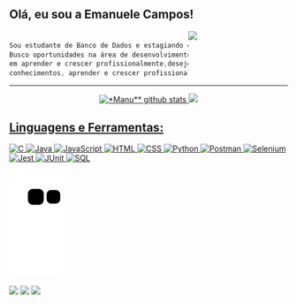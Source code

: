 
## Olá, eu sou a Emanuele Campos!


<img align="right" width="180" src="https://cdn.discordapp.com/banners/374292176194109441/a_ddd3eba0cce939ce84e93bc39529857d.gif?size=2048" />


```kotlin

Sou estudante de Banco de Dados e estagiando em Qualidade de Software. 
Busco oportunidades na área de desenvolvimento,estou empenhada 
em aprender e crescer profissionalmente,desejo aplicar meus 
conhecimentos, aprender e crescer profissionalmente.

```
<hr>

<div align="center">
  <a href="https://github.com/ecampos14">
 <img height="180em" src="https://github-readme-stats.vercel.app/api?username=ecampos14&show_icons=true&theme=tokyonight" alt="*Manu** github stats"/>
  <img height="180em" src="https://github-readme-stats.vercel.app/api/top-langs/?username=ecampos14&layout=compact&langs_count=7&theme=tokyonight"/>
</div>
  

  
  ## Linguagens e Ferramentas: 
  
 
  ![C](https://img.shields.io/badge/-C-333333?style=flat&logo=C%2B%2B&logoColor=00599C)
  ![Java](https://img.shields.io/badge/-Java-333333?style=flat&logo=Java&logoColor=007396)
  ![JavaScript](https://img.shields.io/badge/-JavaScript-333333?style=flat&logo=javascript)
  ![HTML](https://img.shields.io/badge/-HTML-333333?style=flat&logo=HTML5)
  ![CSS](https://img.shields.io/badge/-CSS-333333?style=flat&logo=CSS3&logoColor=1572B6)
  ![Python](https://img.shields.io/badge/-Python-333333?style=flat&logo=Python)
  ![Postman](https://img.shields.io/badge/-Postman-333333?style=flat&logo=postman)
  ![Selenium](https://img.shields.io/badge/-Selenium-333333?style=flat&logo=selenium)
  ![Jest](https://img.shields.io/badge/-Jest-333333?style=flat&logo=jest)
  ![JUnit](https://img.shields.io/badge/-JUnit-333333?style=flat&logo=junit)
  ![SQL](https://img.shields.io/badge/-SQL-333333?style=flat&logo=sql)
 

  
 
<div> 
 
![Snake animation](https://github.com/rafaballerini/rafaballerini/blob/output/github-contribution-grid-snake.svg)
 
  
 <a href="https://www.linkedin.com/in/emanuele-diniz-campos-b14699181/" target="_blank"><img src="https://img.shields.io/badge/-LinkedIn-%230077B5?style=for-the-badge&logo=linkedin&logoColor=white" target="_blank"></a>   <a href = "mailto:emanuelecampos14@gmail.com"><img src="https://img.shields.io/badge/-Gmail-%23333?style=for-the-badge&logo=gmail&logoColor=white" target="_blank"></a>
 <a href="https://www.instagram.com/eumaanuuu/" target="_blank"><img src="https://img.shields.io/badge/-Instagram-%23E4405F?style=for-the-badge&logo=instagram&logoColor=white" target="_blank"></a>
</div>

  
  
